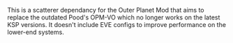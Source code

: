 This is a scatterer dependancy for the Outer Planet Mod that aims to replace the outdated Pood's OPM-VO which no longer works on the latest KSP versions. It doesn't include EVE configs to improve performance on the lower-end systems.